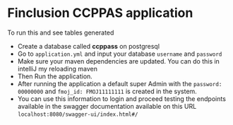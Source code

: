 Finclusion CCPPAS application
===

To run this and see tables generated
* Create a database called **ccppass** on postgresql
* Go to `application.yml` and input your database `username` and `password`
* Make sure your maven dependencies are updated. You can do this in intelliJ my reloading maven
* Then Run the application.
* After running the application a default super Admin with the `password: 00000000` and `fmoj_id: FMOJ11111111` is
  created in the system.
* You can use this information to login and proceed testing the endpoints available
  in the swagger documentation available on this URL
  `localhost:8080/swagger-ui/index.html#/`